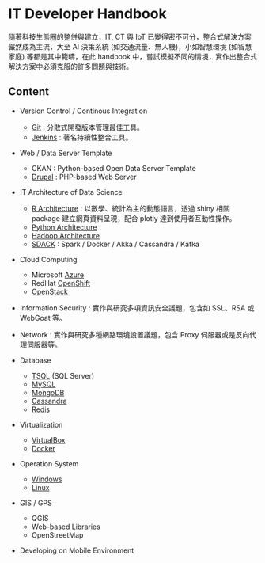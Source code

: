 # IT Developer Handbook

隨著科技生態圈的整併與建立，IT, CT 與 IoT 已變得密不可分，整合式解決方案儼然成為主流，大至 AI 決策系統 \(如交通流量、無人機\)，小如智慧環境 \(如智慧家庭\) 等都是其中範疇，在此 handbook 中，嘗試模擬不同的情境，實作出整合式解決方案中必須克服的許多問題與技術。

## Content

* Version Control / Continous Integration
    * [Git](git/README.md) : 分散式開發版本管理最佳工具。
    * [Jenkins](jenkins/README.md) : 著名持續性整合工具。

* Web / Data Server Template
    * CKAN : Python-based Open Data Server Template
    * [Drupal](drupal/README.md) : PHP-based Web Server
    
* IT Architecture of Data Science
    * [R Architecture](r_architecture/README.md) : 以數學、統計為主的動態語言，透過 shiny 相關 package 建立網頁資料呈現，配合 plotly 達到使用者互動性操作。
    * [Python Architecture](python_architecture/README.md)
    * [Hadoop Architecture](hadoop/README.md)
    * [SDACK](spark/README.md) : Spark / Docker / Akka / Cassandra / Kafka

* Cloud Computing 
    * Microsoft [Azure](azure/README.md)
    * RedHat [OpenShift](openshift/README.md)
    * [OpenStack](openstack/README.md)

* Information Security :  實作與研究多項資訊安全議題，包含如 SSL、RSA 或 WebGoat 等。

* Network : 實作與研究多種網路環境設置議題，包含 Proxy 伺服器或是反向代理伺服器等。

* Database
    * [TSQL](tsql/README.md) (SQL Server)
    * [MySQL](mysql/README.md)
    * [MongoDB](mongodb/README.md)
    * [Cassandra](cassandra/README.md)
    * [Redis](redis/README.md)

* Virtualization
    * [VirtualBox](virtualbox/README.md)
    * [Docker](docker/README.md)

* Operation System
    * [Windows](windows/README.md)
    * [Linux](linux/README.md)

* GIS / GPS
    * QGIS
    * Web-based Libraries
    * OpenStreetMap

* Developing on Mobile Environment

